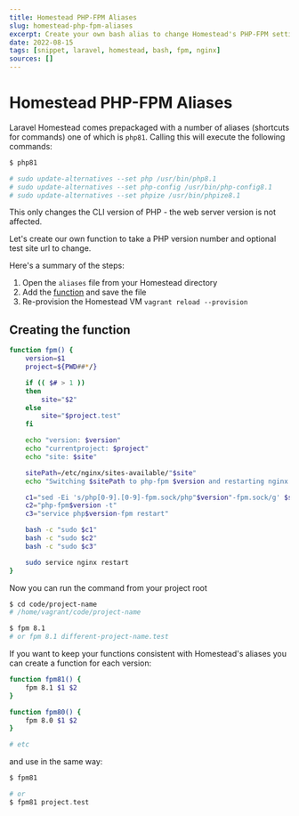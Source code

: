 ```yaml
---
title: Homestead PHP-FPM Aliases
slug: homestead-php-fpm-aliases
excerpt: Create your own bash alias to change Homestead's PHP-FPM settings per site
date: 2022-08-15
tags: [snippet, laravel, homestead, bash, fpm, nginx]
sources: []
---
```

# Homestead PHP-FPM Aliases

Laravel Homestead comes prepackaged with a number of aliases (shortcuts for commands) one of which is `php81`. Calling this will execute the following commands:

```bash
$ php81

# sudo update-alternatives --set php /usr/bin/php8.1
# sudo update-alternatives --set php-config /usr/bin/php-config8.1
# sudo update-alternatives --set phpize /usr/bin/phpize8.1
```

This only changes the CLI version of PHP - the web server version is not affected.

Let's create our own function to take a PHP version number and optional test site url to change.

Here's a summary of the steps:

1. Open the `aliases` file from your Homestead directory
2. Add the [function](#fpm-function) and save the file
3. Re-provision the Homestead VM `vagrant reload --provision`

## Creating the function

```bash
function fpm() {
    version=$1
    project=${PWD##*/}

    if (( $# > 1 ))
    then
        site="$2"
    else
        site="$project.test"
    fi

    echo "version: $version"
    echo "currentproject: $project"
    echo "site: $site"

    sitePath=/etc/nginx/sites-available/"$site"
    echo "Switching $sitePath to php-fpm $version and restarting nginx..."

    c1="sed -Ei 's/php[0-9].[0-9]-fpm.sock/php"$version"-fpm.sock/g' $sitePath"
    c2="php-fpm$version -t"
    c3="service php$version-fpm restart"

    bash -c "sudo $c1"
    bash -c "sudo $c2"
    bash -c "sudo $c3"

    sudo service nginx restart
}
```

Now you can run the command from your project root

```bash
$ cd code/project-name
# /home/vagrant/code/project-name

$ fpm 8.1
# or fpm 8.1 different-project-name.test
```

If you want to keep your functions consistent with Homestead's aliases you can create a function for each version:

```bash
function fpm81() {
    fpm 8.1 $1 $2
}

function fpm80() {
    fpm 8.0 $1 $2
}

# etc
```

and use in the same way:

```php
$ fpm81

# or
$ fpm81 project.test
```